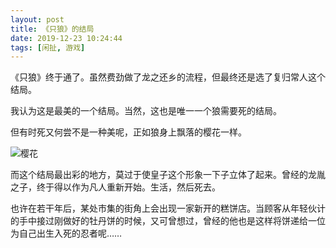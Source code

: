 ```yaml
---
layout: post
title: 《只狼》的结局
date: 2019-12-23 10:24:44
tags: [闲扯, 游戏]
---
```

《只狼》终于通了。虽然费劲做了龙之还乡的流程，但最终还是选了复归常人这个结局。
<!-- more -->

我认为这是最美的一个结局。当然，这也是唯一一个狼需要死的结局。

但有时死又何尝不是一种美呢，正如狼身上飘落的樱花一样。

![樱花](https://s2.ax1x.com/2019/12/21/QxAQoV.png)

而这个结局最出彩的地方，莫过于使皇子这个形象一下子立体了起来。曾经的龙胤之子，终于得以作为凡人重新开始。生活，然后死去。

也许在若干年后，某处市集的街角上会出现一家新开的糕饼店。当顾客从年轻伙计的手中接过刚做好的牡丹饼的时候，又可曾想过，曾经的他也是这样将饼递给一位为自己出生入死的忍者呢……